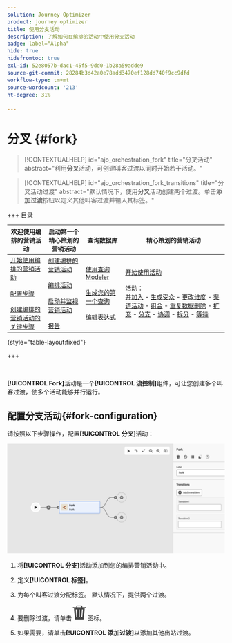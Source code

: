```yaml
---
solution: Journey Optimizer
product: journey optimizer
title: 使用分支活动
description: 了解如何在编排的活动中使用分支活动
badge: label="Alpha"
hide: true
hidefromtoc: true
exl-id: 52e8057b-dac1-45f5-9dd0-1b28a59adde9
source-git-commit: 28284b3d42a0e78add3470ef128dd740f9cc9dfd
workflow-type: tm+mt
source-wordcount: '213'
ht-degree: 31%

---
```


# 分叉 {#fork}

>[!CONTEXTUALHELP]
>id="ajo_orchestration_fork"
>title="分叉活动"
>abstract="利用&#x200B;**分叉**&#x200B;活动，可创建叫客过渡以同时开始若干活动。"

>[!CONTEXTUALHELP]
>id="ajo_orchestration_fork_transitions"
>title="分叉活动过渡"
>abstract="默认情况下，使用&#x200B;**分叉**&#x200B;活动创建两个过渡。单击&#x200B;**添加过渡**&#x200B;按钮以定义其他叫客过渡并输入其标签。"

+++ 目录

| 欢迎使用编排的营销活动 | 启动第一个精心策划的营销活动 | 查询数据库 | 精心策划的营销活动 |
|---|---|---|---|
| [开始使用编排的营销活动](../gs-orchestrated-campaigns.md)<br/><br/>[配置步骤](../configuration-steps.md)<br/><br/>[创建编排的营销活动的关键步骤](../gs-campaign-creation.md) | [创建编排的营销活动](../create-orchestrated-campaign.md)<br/><br/>[编排活动](../orchestrate-activities.md)<br/><br/>[启动并监视营销活动](../start-monitor-campaigns.md)<br/><br/>[报告](../reporting-campaigns.md) | [使用查询Modeler](../orchestrated-rule-builder.md)<br/><br/>[生成您的第一个查询](../build-query.md)<br/><br/>[编辑表达式](../edit-expressions.md) | [开始使用活动](about-activities.md)<br/><br/>活动：<br/>[并加入](and-join.md) - [生成受众](build-audience.md) - [更改维度](change-dimension.md) - [渠道活动](channels.md) - [组合](combine.md) - [重复数据删除](deduplication.md) - [扩充](enrichment.md) - [分支](fork.md) - [协调](reconciliation.md) - [拆分](split.md) - [等待](wait.md) |

{style="table-layout:fixed"}

+++

<br/>

**[!UICONTROL Fork]**&#x200B;活动是一个&#x200B;**[!UICONTROL 流控制]**&#x200B;组件，可让您创建多个叫客过渡，使多个活动能够并行运行。

## 配置分支活动{#fork-configuration}

请按照以下步骤操作，配置&#x200B;**[!UICONTROL 分叉]**&#x200B;活动：

![](../assets/workflow-fork.png)

1. 将&#x200B;**[!UICONTROL 分支]**&#x200B;活动添加到您的编排营销活动中。

1. 定义&#x200B;**[!UICONTROL 标签]**。

1. 为每个叫客过渡分配标签。 默认情况下，提供两个过渡。

1. 要删除过渡，请单击![](../assets/do-not-localize/Smock_Delete_18_N.svg)图标。

1. 如果需要，请单击&#x200B;**[!UICONTROL 添加过渡]**&#x200B;以添加其他出站过渡。
